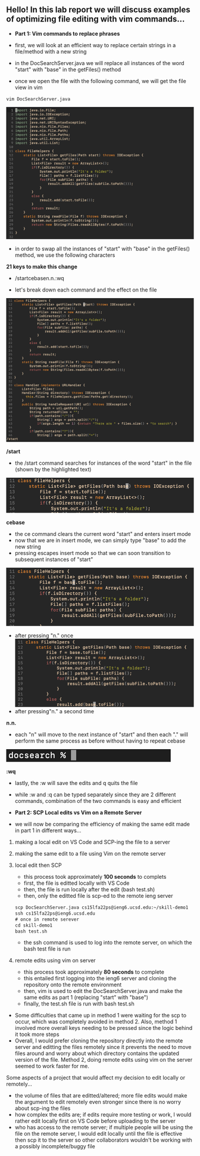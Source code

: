 ## **Hello! In this lab report we will discuss examples of optimizing file editing with vim commands...**

- **Part 1: Vim commands to replace phrases**

- first, we will look at an efficient way to replace certain strings in a file/method with a new string
- in the DocSearchServer.java we will replace all instances of the word "start" with "base" in the getFiles() method
- once we open the file with the following command, we will get the file view in vim

```
vim DocSearchServer.java
```

![Image](vimDSS.png)

- in order to swap all the instances of "start" with "base" in the getFiles() method, we use the following characters

**21 keys to make this change**
- /start<Enter>cebase<ESC>n.n.:wq

- let's break down each command and the effect on the file

![Image](start.png)

**/start**
- the /start command searches for instances of the word "start" in the file (shown by the highlighted text)

![Image](cebase.png)

**cebase<ESC>**
- the ce command clears the current word "start" and enters insert mode
- now that we are in insert mode, we can simply type "base" to add the new string
- pressing <ESC> escapes insert mode so that we can soon transition to subsequent instances of "start"

![Image](replace1.png)
- after pressing "n." once
![Image](replace2.png)
- after pressing"n." a second time

**n.n.**
- each "n" will move to the next instance of "start" and then each "." will perform the same process as before without having to repeat cebase<ESC>

![Image](savequit.png)

**:wq**
- lastly, the :w will save the edits and q quits the file
- while :w and :q can be typed separately since they are 2 different commands, combination of the two commands is easy and efficient



- **Part 2: SCP Local edits vs Vim on a Remote Server**
- we will now be comparing the efficiency of making the same edit made in part 1 in different ways...
1. making a local edit on VS Code and SCP-ing the file to a server
2. making the same edit to a file using Vim on the remote server

1. local edit then SCP
    - this process took approximately **100 seconds** to complets
    - first, the file is editted locally with VS Code 
    - then, the file is run locally after the edit (bash test.sh)
    - then, only the editted file is scp-ed to the remote ieng server
    ```
    scp DocSearchServer.java cs15lfa22ps@ieng6.ucsd.edu:~/skill-demo1
    ssh cs15lfa22ps@ieng6.ucsd.edu
    # once in remote serever
    cd skill-demo1
    bash test.sh
    ```
    - the ssh command is used to log into the remote server, on which the bash test file is run

2. remote edits using vim on server
    - this process took approximately **80 seconds** to complete
    - this entailed first logging into the ieng6 server and cloning the repository onto the remote environment
    - then, vim is used to edit the DocSearchServer.java and make the same edits as part 1 (replacing "start" with "base")
    - finally, the test.sh file is run with bash test.sh

- Some difficulties that came up in method 1 were waiting for the scp to occur, which was completely avoided in method 2. Also, method 1 involved more overall keys needing to be pressed since the logic behind it took more steps
- Overall, I would prefer cloning the repository directly into the remote server and editting the files remotely since it prevents the need to move files around and worry about which directory contains the updated version of the file. Method 2, doing remote edits using vim on the server seemed to work faster for me. 

Some aspects of a project that would affect my decision to edit locally or remotely...
- the volume of files that are editted/altered; more file edits would make the argument to edit remotely even stronger since there is no worry about scp-ing the files
- how complex the edits are; if edits require more testing or work, I would rather edit locally first on VS Code before uploading to the server
- who has access to the remote server; if multiple people will be using the file on the remote server, I would edit locally until the file is effective then scp it to the server so other collaborators wouldn't be working with a possibly incomplete/buggy file

